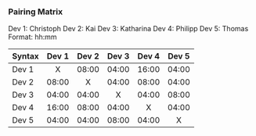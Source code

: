 ### Pairing Matrix
Dev 1: Christoph
Dev 2: Kai
Dev 3: Katharina
Dev 4: Philipp
Dev 5: Thomas
Format: hh:mm

| Syntax      | Dev 1   	  | Dev 2   	  | Dev 3   	  | Dev 4   	  | Dev 5   	  |
| :---        |    :----:   |    :----:   |    :----:   |    :----:   |    :----:   | 
| Dev 1       | X           |08:00     |04:00        |16:00     |04:00      |
| Dev 2       |08:00  | X           |04:00      |08:00       |04:00     |
| Dev 3       |04:00 |04:00     | X           |04:00       |08:00     |
| Dev 4       |16:00 |08:00|04:00 | X           |04:00       |
| Dev 5       |04:00       |04:00        |08:00        |04:00       | X          |

